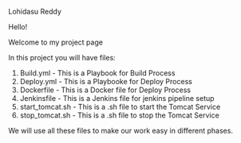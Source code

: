 Lohidasu Reddy

Hello!

Welcome to my project page

In this project you will have files: 

1. Build.yml - This is a Playbook for Build Process
2. Deploy.yml - This is a Playbooke for Deploy Process 
3. Dockerfile - This is a Docker file for Deploy Process
4. Jenkinsfile - This is a Jenkins file for jenkins pipeline setup
5. start_tomcat.sh - This is a .sh file to start the Tomcat Service
6. stop_tomcat.sh - This is a .sh file to stop the Tomcat Service

We will use all these files to make our work easy in different phases.


